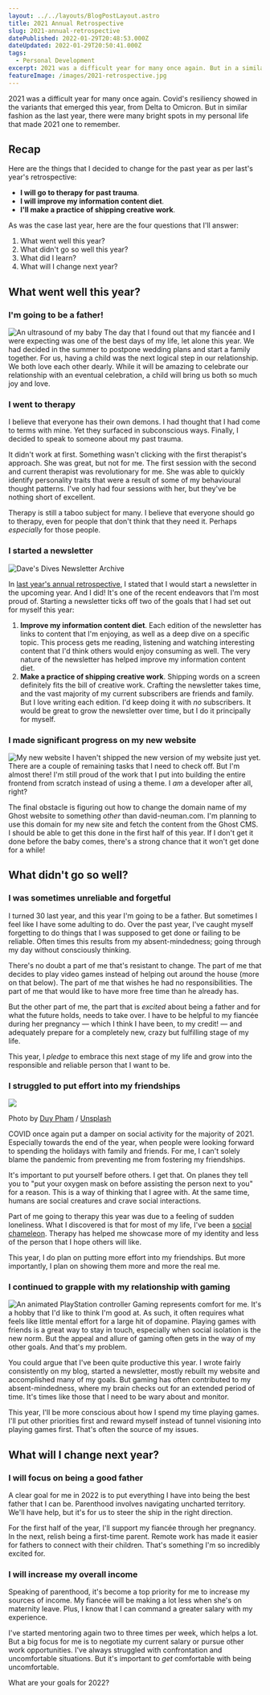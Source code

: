 ```yaml
---
layout: ../../layouts/BlogPostLayout.astro
title: 2021 Annual Retrospective
slug: 2021-annual-retrospective
datePublished: 2022-01-29T20:48:53.000Z
dateUpdated: 2022-01-29T20:50:41.000Z
tags:
  - Personal Development
excerpt: 2021 was a difficult year for many once again. But in a similar fashion as the last year, there were many bright spots in my personal life that made 2021 one to remember.
featureImage: /images/2021-retrospective.jpg
---
```


2021 was a difficult year for many once again. Covid's resiliency showed in the variants that emerged this year, from Delta to Omicron. But in similar fashion as the last year, there were many bright spots in my personal life that made 2021 one to remember.

## Recap

Here are the things that I decided to change for the past year as per last's year's retrospective:

- **I will go to therapy for past trauma**.
- **I will improve my information content diet**.
- **I'll make a practice of shipping creative work**.

As was the case last year, here are the four questions that I'll answer:

1. What went well this year?
2. What didn't go so well this year?
3. What did I learn?
4. What will I change next year?

## What went well this year?

### I'm going to be a father!

![An ultrasound of my baby](/assets/ultrasound.jpg)
The day that I found out that my fiancée and I were expecting was one of the best days of my life, let alone this year. We had decided in the summer to postpone wedding plans and start a family together. For us, having a child was the next logical step in our relationship. We both love each other dearly. While it will be amazing to celebrate our relationship with an eventual celebration, a child will bring us both so much joy and love.

### I went to therapy

I believe that everyone has their own demons. I had thought that I had come to terms with mine. Yet they surfaced in subconscious ways. Finally, I decided to speak to someone about my past trauma.

It didn't work at first. Something wasn't clicking with the first therapist's approach. She was great, but not for me. The first session with the second and current therapist was revolutionary for me. She was able to quickly identify personality traits that were a result of some of my behavioural thought patterns. I've only had four sessions with her, but they've be nothing short of excellent.

Therapy is still a taboo subject for many. I believe that everyone should go to therapy, even for people that don't think that they need it. Perhaps _especially_ for those people.

### I started a newsletter

![Dave's Dives Newsletter Archive](/assets/daves-dives.png)

In [last year's annual retrospective](/blog/2020-annual-retrospective), I stated that I would start a newsletter in the upcoming year. And I did! It's one of the recent endeavors that I'm most proud of. Starting a newsletter ticks off two of the goals that I had set out for myself this year:

1. **Improve my information content diet**. Each edition of the newsletter has links to content that I'm enjoying, as well as a deep dive on a specific topic. This process gets me reading, listening and watching interesting content that I'd think others would enjoy consuming as well. The very nature of the newsletter has helped improve my information content diet.
2. **Make a practice of shipping creative work**. Shipping words on a screen definitely fits the bill of creative work. Crafting the newsletter takes time, and the vast majority of my current subscribers are friends and family. But I love writing each edition. I'd keep doing it with _no_ subscribers. It would be great to grow the newsletter over time, but I do it principally for myself.

### I made significant progress on my new website

![My new website](/assets/new-website.png)
I haven't shipped the new version of my website just yet. There are a couple of remaining tasks that I need to check off. But I'm almost there! I'm still proud of the work that I put into building the entire frontend from scratch instead of using a theme. I _am_ a developer after all, right?

The final obstacle is figuring out how to change the domain name of my Ghost website to something _other_ than david-neuman.com. I'm planning to use this domain for my new site and fetch the content from the Ghost CMS. I should be able to get this done in the first half of this year. If I don't get it done before the baby comes, there's a strong chance that it won't get done for a while!

## What didn't go so well?

### I was sometimes unreliable and forgetful

I turned 30 last year, and this year I'm going to be a father. But sometimes I feel like I have some adulting to do. Over the past year, I've caught myself forgetting to do things that I was supposed to get done or failing to be reliable. Often times this results from my absent-mindedness; going through my day without consciously thinking.

There's no doubt a part of me that's resistant to change. The part of me that decides to play video games instead of helping out around the house (more on that below). The part of me that wishes he had no responsibilities. The part of me that would like to have more free time than he already has.

But the other part of me, the part that is _excited_ about being a father and for what the future holds, needs to take over. I have to be helpful to my fiancée during her pregnancy — which I think I have been, to my credit! — and adequately prepare for a completely new, crazy but fulfilling stage of my life.

This year, I _pledge_ to embrace this next stage of my life and grow into the responsible and reliable person that I want to be.

### I struggled to put effort into my friendships

![](https://images.unsplash.com/photo-1529156069898-49953e39b3ac?crop=entropy&cs=tinysrgb&fit=max&fm=jpg&ixid=MnwxMTc3M3wwfDF8c2VhcmNofDF8fGZyaWVuZHNoaXB8ZW58MHx8fHwxNjQzNDgxNjI2&ixlib=rb-1.2.1&q=80&w=2000)

<figcaption>Photo by <a href="https://unsplash.com/@miinyui?utm_source=ghost&amp;utm_medium=referral&amp;utm_campaign=api-credit">Duy Pham</a> / <a href="https://unsplash.com/?utm_source=ghost&amp;utm_medium=referral&amp;utm_campaign=api-credit">Unsplash</a></figcaption>

COVID once again put a damper on social activity for the majority of 2021. Especially towards the end of the year, when people were looking forward to spending the holidays with family and friends. For me, I can't solely blame the pandemic from preventing me from fostering my friendships.

It's important to put yourself before others. I get that. On planes they tell you to "put your oxygen mask on before assisting the person next to you" for a reason. This is a way of thinking that I agree with. At the same time, humans are social creatures and crave social interactions.

Part of me going to therapy this year was due to a feeling of sudden loneliness. What I discovered is that for most of my life, I've been a [social chameleon](https://www.getrevue.co/profile/davidmneuman/issues/dave-s-dives-4-staying-true-to-your-identity-948663). Therapy has helped me showcase more of my identity and less of the person that I hope others will like.

This year, I do plan on putting more effort into my friendships. But more importantly, I plan on showing them more and more the real me.

### I continued to grapple with my relationship with gaming

![An animated PlayStation controller](/assets/undraw-gaming.png)
Gaming represents comfort for me. It's a hobby that I'd like to think I'm good at. As such, it often requires what feels like little mental effort for a large hit of dopamine. Playing games with friends is a great way to stay in touch, especially when social isolation is the new norm. But the appeal and allure of gaming often gets in the way of my other goals. And that's my problem.

You could argue that I've been quite productive this year. I wrote fairly consistently on my blog, started a newsletter, mostly rebuilt my website and accomplished many of my goals. But gaming has often contributed to my absent-mindedness, where my brain checks out for an extended period of time. It's times like those that I need to be wary about and monitor.

This year, I'll be more conscious about how I spend my time playing games. I'll put other priorities first and reward myself instead of tunnel visioning into playing games first. That's often the source of my issues.

## What will I change next year?

### I will focus on being a good father

A clear goal for me in 2022 is to put everything I have into being the best father that I can be. Parenthood involves navigating uncharted territory. We'll have help, but it's for us to steer the ship in the right direction.

For the first half of the year, I'll support my fiancée through her pregnancy. In the next, relish being a first-time parent. Remote work has made it easier for fathers to connect with their children. That's something I'm so incredibly excited for.

### I will increase my overall income

Speaking of parenthood, it's become a top priority for me to increase my sources of income. My fiancée will be making a lot less when she's on maternity leave. Plus, I know that I can command a greater salary with my experience.

I've started mentoring again two to three times per week, which helps a lot. But a big focus for me is to negotiate my current salary or pursue other work opportunities. I've always struggled with confrontation and uncomfortable situations. But it's important to _get_ comfortable with being uncomfortable.

What are your goals for 2022?
